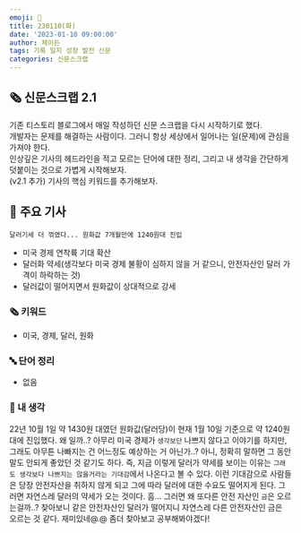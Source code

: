 ```yaml
---
emoji: 📰
title: 230110(화)
date: '2023-01-10 09:00:00'
author: 제이든
tags: 기록 일지 성장 발전 신문
categories: 신문스크랩
---
```


## 🗞️ 신문스크랩 2.1

기존 티스토리 블로그에서 매일 작성하던 신문 스크랩을 다시 시작하기로 했다.<br/>
개발자는 문제를 해결하는 사람이다. 그러니 항상 세상에서 일어나는 일(문제)에 관심을 가져야 한다.<br/>
인상깊은 기사의 헤드라인을 적고 모르는 단어에 대한 정리, 그리고 내 생각을 간단하게 덧붙이는 것으로 가볍게 시작해보자.<br/>
(v2.1 추가) 기사의 핵심 키워드를 추가해보자.

## 🌻 주요 기사

`달러기세 더 꺾였다... 원화값 7개월만에 1240원대 진입`

- 미국 경제 연착륙 기대 확산
- 달러화 약세(생각보다 미국 경제 불황이 심하지 않을 거 같으니, 안전자산인 달러 가격이 하락하는 것)
- 달러값이 떨어지면서 원화값이 상대적으로 강세

### 🗞 키워드

- 미국, 경제, 달러, 원화

### 🔤 단어 정리

- 없음

### 🤔 내 생각

22년 10월 1일 약 1430원 대였던 원화값(달러당)이 현재 1월 10일 기준으로 약 1240원대에 진입했다. 왜 일까..? 아무리 미국 경제가 `생각보단` 나쁘지 않다고
이야기를 하지만, 그래도 아무튼 나빠지는 건 어느정도 예상하는 거 아닌가..? 아니, 정확히 말하면 그 동안 말도 안되게 좋았던 것 같기도 하다. 즉, 지금 이렇게 달러가 약세를 보이는
이유는 `그래도 생각보다 나쁘지는 않을거라는 기대감`에서 나온다고 볼 수 있다. 이런 기대감으로 사람들은 당장 안전자산을 취하지 않게 되고 그에 따라 달러에 대한 수요도
떨어지게 된다. 그러면 자연스레 달러의 약세가 오는 것이다. 흠... 그러면 왜 또다른 안전 자산인 `금`은 오르는걸까..? 찾아보니 같은 안전자산인 달러가 떨어지니
자연스레 다른 안전자산인 금은 오르는 것 같다. 재미있네@.@ 좀더 찾아보고 공부해봐야겠다!

```toc

```

